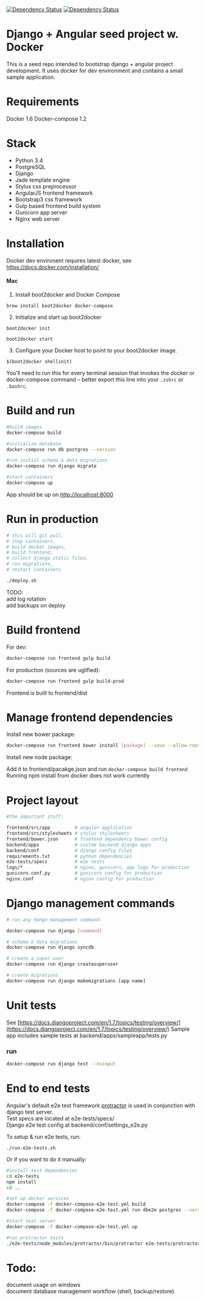 [![Dependency Status](https://www.versioneye.com/user/projects/551d7c9c971f7847ca000010/badge.svg?style=flat)](https://www.versioneye.com/user/projects/551d7c9c971f7847ca000010)
[![Dependency Status](https://www.versioneye.com/user/projects/551d7ca6971f78433900000e/badge.svg?style=flat)](https://www.versioneye.com/user/projects/551d7ca6971f78433900000e)

Django + Angular seed project w. Docker
=====================================================
This is a seed repo intended to bootstrap django + angular project development. It uses docker for dev environment and contains a small sample application.

Requirements
=============
Docker 1.6
Docker-compose 1.2

Stack
=============
* Python 3.4
* PostgreSQL
* Django
* Jade template engine
* Stylus css preprocessor
* AngularJS frontend framework
* Bootstrap3  css framework
* Gulp based frontend build system
* Gunicorn app server
* Nginx web server


Installation
=============

Docker dev environent requires latest docker, see https://docs.docker.com/installation/

#### Mac
1. Install boot2docker and Docker Compose
```
brew install boot2docker docker-compose
```
2. Initialize and start up boot2docker
```
boot2docker init
```
```
boot2docker start
```
3. Configure your Docker host to point to your boot2docker image.
```
$(boot2docker shellinit)
```
You’ll need to run this for every terminal session that invokes the docker or docker-compose command – better export this line into your `.zshrc` or `.bashrc`.

Build and run
=============

```sh
#build images
docker-compose build

#initialize database
docker-compose run db postgres --version

#run initial schema & data migrations
docker-compose run django migrate

#start containers
docker-compose up
```

App should be up on [http://localhost:8000](http://localhost:8000/)

Run in production
==============

```sh
# this will git pull,
# stop containers,
# build docker images,
# build frontend,
# collect django static files,
# run migrations,
# restart containers

./deploy.sh
```

TODO:  
add log rotation  
add backups on deploy  

Build frontend
==============
For dev:
```sh
docker-compose run frontend gulp build
```
For production (sources are uglified):
```sh
docker-compose run frontend gulp build-prod
```

Frontend is built to frontend/dist

Manage frontend dependencies
===============

Install new bower package:

```sh
docker-compose run frontend bower install [package] --save --allow-root
```

Install new node package:

Add it to frontend/pacakge.json and run `docker-compose build frontend`
Running npm install from docker does not work currently

Project layout
===============

```sh
#the important stuff: 

frontend/src/app         # angular application
frontend/src/stylesheets # stylus stylesheets
frontend/bower.json      # frontend dependency bower config
backend/apps             # custom backend django apps
backend/conf             # django config files
requirements.txt         # python dependencies
e2e-tests/specs          # e2e tests
logs/*                   # nginx, gunicorn, app logs for production
gunicorn.conf.py         # gunicorn config for production
nginx.conf               # nginx config for production
```


Django management commands
==================

```sh
# run any dango management command:

docker-compose run django [command]

# schema & data migrations
docker-compose run django syncdb

# create a super user
docker-compose run django createsuperuser

# create migrations
docker-compose run django makemigrations [app name]
```

Unit tests
=================
See [https://docs.djangoproject.com/en/1.7/topics/testing/overview/](https://docs.djangoproject.com/en/1.7/topics/testing/overview/)
Sample app includes sample tests at backend/apps/sampleapp/tests.py

### run

```sh
docker-compose run django test --noinput
```

End to end tests
=================

Angular's default e2e test framework [protractor](https://github.com/angular/protractor) is used in conjunction with django test server.  
Test specs are located at e2e-tests/specs/  
Django e2e test config at backend/conf/settings_e2e.py  

To setup & run e2e tests, run:  
```
./run-e2e-tests.sh
```

Or if you want to do it manually:

```sh
#install test dependencies
cd e2e-tests
npm install
cd ..

#set up docker services
docker-compose -f docker-compose-e2e-test.yml build
docker-compose -f docker-compose-e2e-test.yml run dbe2e postgres --version

#start test server
docker-compose -f docker-compose-e2e-test.yml up

#run protractor tests
./e2e-tests/node_modules/protractor/bin/protractor e2e-tests/protractor.conf.js 
```
Todo:
=============
document usage on windows  
document database management workflow (shell, backup/restore)  
